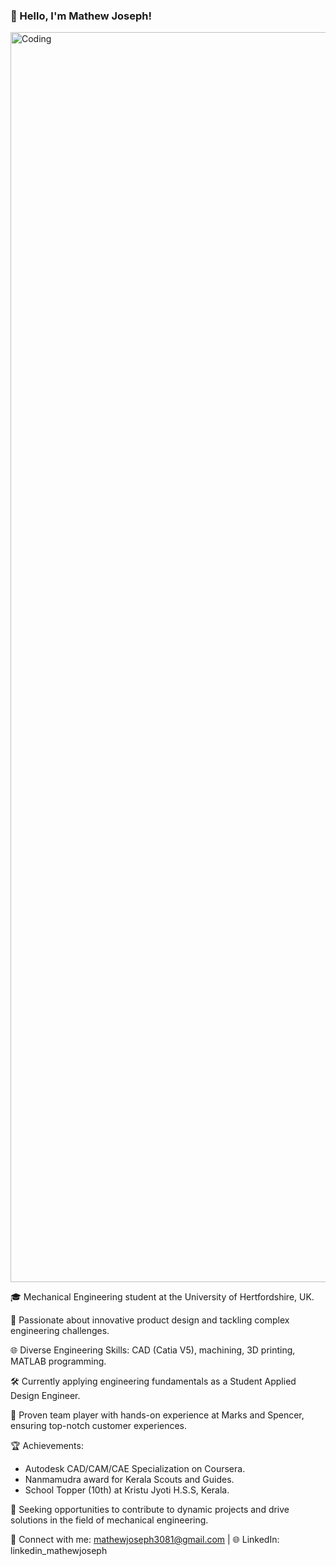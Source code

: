 ### 👋 Hello, I'm Mathew Joseph!
<img width="2000" alt="Coding" src="https://github.com/Mariyajoseph24/Mariyajoseph24/blob/main/Black%20Technology%20LinkedIn%20Baner%20(5).png">


🎓 Mechanical Engineering student at the University of Hertfordshire, UK.

🔧 Passionate about innovative product design and tackling complex engineering challenges.

🌐 Diverse Engineering Skills: CAD (Catia V5), machining, 3D printing, MATLAB programming.

🛠️ Currently applying engineering fundamentals as a Student Applied Design Engineer.

🤝 Proven team player with hands-on experience at Marks and Spencer, ensuring top-notch customer experiences.

🏆 Achievements:
- Autodesk CAD/CAM/CAE Specialization on Coursera.
- Nanmamudra award for Kerala Scouts and Guides.
- School Topper (10th) at Kristu Jyoti H.S.S, Kerala.

🚀 Seeking opportunities to contribute to dynamic projects and drive solutions in the field of mechanical engineering.

📧 Connect with me: mathewjoseph3081@gmail.com | 🌐 LinkedIn: linkedin_mathewjoseph

